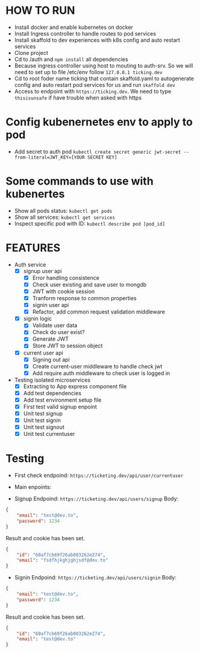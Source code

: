 # HOW TO RUN
- Install docker and enable kubernetes on docker
- Install Ingress controller to handle routes to pod services
- Install skaffold to dev experiences with k8s config and auto restart services
- Clone project
- Cd to /auth and `npm install` all dependencies
- Because ingress controller using host to mouting to auth-srv. So we will need to set up to file /etc/env follow `127.0.0.1 ticking.dev`
- Cd to root foder name ticking that contain skaffold.yaml to autogenerate config and auto restart pod services for us and run `skaffold dev`
- Access to endpoint with `https://ticking.dev`. We need to type `thisisunsafe` if have trouble when asked with https

# Config kubenernetes env to apply to pod
- Add secret to auth pod
`kubectl create secret generic jwt-secret --from-literal=JWT_KEY=[YOUR SECRET KEY]`

# Some commands to use with kubenertes
- Show all pods status: `kubectl get pods`
- Show all services: `kubectl get services`
- Inspect specific pod with ID: `kubectl describe pod [pod_id]`

# FEATURES
- Auth service
    - [x] signup user api
        - [x] Error handling consistence
        - [x] Check user existing and save user to mongdb
        - [x] JWT with cookie session
        - [x] Tranform response to common properties
        - [x] signin user api
        - [x] Refactor, add common request validation middleware
    - [x] signin logic
        - [x] Validate user data
        - [x] Check do user exist?
        - [x] Generate JWT
        - [x] Store JWT to session object
    - [x] current user api
        - [x] Signing out api
        - [x] Create current-user middleware to handle check jwt
        - [x] Add require auth middleware to check user is logged in
- Testing isolated microservices
    - [x] Extracting to App express component file
    - [x] Add test dependencies
    - [x] Add test environment setup file
    - [x] First test valid signup enpoint
    - [x] Unit test signup
    - [x] Unit test signin
    - [x] Unit test signout
    - [x] Unit test currentuser

# Testing
- First check endpoind: `https://ticketing.dev/api/user/currentuser`

- Main enpoints:
* Signup
Endpoind: `https://ticketing.dev/api/users/signup`
Body:
```json
{
    "email": "test@dev.to",
    "password": 1234
}
```
Result and cookie has been set.
```json
{
    "id": "60af7cb69f26ab003262e274",
    "email": "fsdfhjkghjghjsdf@dev.to"
}
```

* Signin
Endpoind: `https://ticketing.dev/api/users/signin`
Body:
```json
{
    "email": "test@dev.to",
    "password": 1234
}
```
Result and cookie has been set.
```json
{
    "id": "60af7cb69f26ab003262e274",
    "email": "test@dev.to"
}
```